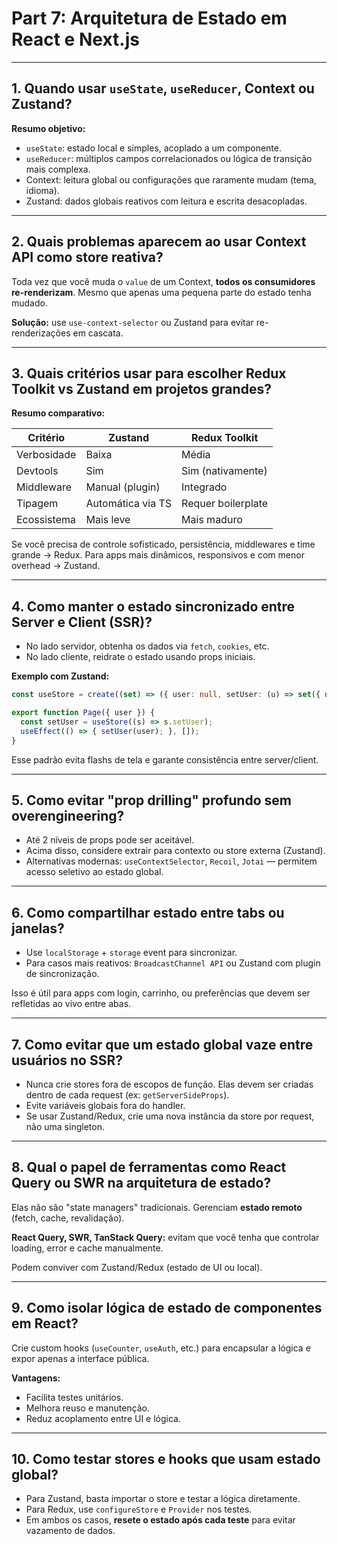 # Part 7: Arquitetura de Estado em React e Next.js

---

## 1. Quando usar `useState`, `useReducer`, Context ou Zustand?

**Resumo objetivo:**

* `useState`: estado local e simples, acoplado a um componente.
* `useReducer`: múltiplos campos correlacionados ou lógica de transição mais complexa.
* Context: leitura global ou configurações que raramente mudam (tema, idioma).
* Zustand: dados globais reativos com leitura e escrita desacopladas.

---

## 2. Quais problemas aparecem ao usar Context API como store reativa?


Toda vez que você muda o `value` de um Context, **todos os consumidores re-renderizam**. Mesmo que apenas uma pequena parte do estado tenha mudado.

**Solução:** use `use-context-selector` ou Zustand para evitar re-renderizações em cascata.

---

## 3. Quais critérios usar para escolher Redux Toolkit vs Zustand em projetos grandes?

**Resumo comparativo:**

| Critério    | Zustand           | Redux Toolkit      |
| ----------- | ----------------- | ------------------ |
| Verbosidade | Baixa             | Média              |
| Devtools    | Sim               | Sim (nativamente)  |
| Middleware  | Manual (plugin)   | Integrado          |
| Tipagem     | Automática via TS | Requer boilerplate |
| Ecossistema | Mais leve         | Mais maduro        |

Se você precisa de controle sofisticado, persistência, middlewares e time grande → Redux. Para apps mais dinâmicos, responsivos e com menor overhead → Zustand.

---

## 4. Como manter o estado sincronizado entre Server e Client (SSR)?



* No lado servidor, obtenha os dados via `fetch`, `cookies`, etc.
* No lado cliente, reidrate o estado usando props iniciais.

**Exemplo com Zustand:**

```ts
const useStore = create((set) => ({ user: null, setUser: (u) => set({ user: u }) }));

export function Page({ user }) {
  const setUser = useStore((s) => s.setUser);
  useEffect(() => { setUser(user); }, []);
}
```

Esse padrão evita flashs de tela e garante consistência entre server/client.

---

## 5. Como evitar "prop drilling" profundo sem overengineering?



* Até 2 níveis de props pode ser aceitável.
* Acima disso, considere extrair para contexto ou store externa (Zustand).
* Alternativas modernas: `useContextSelector`, `Recoil`, `Jotai` — permitem acesso seletivo ao estado global.

---

## 6. Como compartilhar estado entre tabs ou janelas?



* Use `localStorage` + `storage` event para sincronizar.
* Para casos mais reativos: `BroadcastChannel API` ou Zustand com plugin de sincronização.

Isso é útil para apps com login, carrinho, ou preferências que devem ser refletidas ao vivo entre abas.

---

## 7. Como evitar que um estado global vaze entre usuários no SSR?



* Nunca crie stores fora de escopos de função. Elas devem ser criadas dentro de cada request (ex: `getServerSideProps`).
* Evite variáveis globais fora do handler.
* Se usar Zustand/Redux, crie uma nova instância da store por request, não uma singleton.

---

## 8. Qual o papel de ferramentas como React Query ou SWR na arquitetura de estado?


Elas não são "state managers" tradicionais. Gerenciam **estado remoto** (fetch, cache, revalidação).

**React Query, SWR, TanStack Query:** evitam que você tenha que controlar loading, error e cache manualmente.

Podem conviver com Zustand/Redux (estado de UI ou local).

---

## 9. Como isolar lógica de estado de componentes em React?


Crie custom hooks (`useCounter`, `useAuth`, etc.) para encapsular a lógica e expor apenas a interface pública.

**Vantagens:**

* Facilita testes unitários.
* Melhora reuso e manutenção.
* Reduz acoplamento entre UI e lógica.

---

## 10. Como testar stores e hooks que usam estado global?



* Para Zustand, basta importar o store e testar a lógica diretamente.
* Para Redux, use `configureStore` e `Provider` nos testes.
* Em ambos os casos, **resete o estado após cada teste** para evitar vazamento de dados.